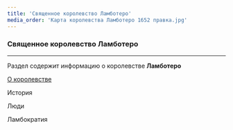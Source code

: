 ```yaml
---
title: 'Священное королевство Ламботеро'
media_order: 'Карта королевства Ламботеро 1652 правка.jpg'
---
```


### Священное королевство Ламботеро
---

Раздел содержит информацию о королевстве **Ламботеро**


[О королевстве](http://lambopedia.ru/ru/svyashennoe-korolevstvo-lambotero/o-korolevstve)

История

Люди

Ламбократия